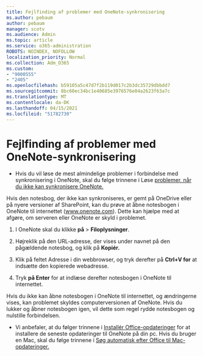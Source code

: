 ```yaml
---
title: Fejlfinding af problemer med OneNote-synkronisering
ms.author: pebaum
author: pebaum
manager: scotv
ms.audience: Admin
ms.topic: article
ms.service: o365-administration
ROBOTS: NOINDEX, NOFOLLOW
localization_priority: Normal
ms.collection: Adm_O365
ms.custom:
- "9000555"
- "2405"
ms.openlocfilehash: b59105a5c47d7f2b119d017c2b3dc35729dbbdd7
ms.sourcegitcommit: 8bc60ec34bc1e40685e3976576e04a2623f63a7c
ms.translationtype: MT
ms.contentlocale: da-DK
ms.lasthandoff: 04/15/2021
ms.locfileid: "51782730"
---
```

# <a name="troubleshoot-onenote-sync-issues"></a>Fejlfinding af problemer med OneNote-synkronisering

* Hvis du vil løse de mest almindelige problemer i forbindelse med synkronisering i OneNote, skal du følge trinnene i Løse [problemer, når du ikke kan synkronisere OneNote.](https://support.office.com/article/Fix-issues-when-you-can-t-sync-OneNote-299495ef-66d1-448f-90c1-b785a6968d45)

Hvis den notesbog, der ikke kan synkroniseres, er gemt på OneDrive eller på nyere versioner af SharePoint, kan du prøve at åbne notesbogen i OneNote til internettet (www.onenote.com). Dette kan hjælpe med at afgøre, om serveren eller OneNote er skyld i problemet.

1. I OneNote skal du klikke **på**  >  **Filoplysninger**.

2. Højreklik på den URL-adresse, der vises under navnet på den pågældende notesbog, og klik på **Kopiér.**

3. Klik på feltet Adresse i din webbrowser, og tryk derefter på **Ctrl+V for** at indsætte den kopierede webadresse.

4. Tryk **på Enter** for at indlæse derefter notesbogen i OneNote til internettet.

Hvis du ikke kan åbne notesbogen i OneNote til internettet, og ændringerne vises, kan problemet skyldes computerversionen af OneNote. Hvis du lukker og åbner notesbogen igen, vil dette som regel rydde notesbogen og nulstille forbindelsen.

* Vi anbefaler, at du følger trinnene i [Installér Office-opdateringer](https://support.office.com/article/Install-Office-updates-2ab296f3-7f03-43a2-8e50-46de917611c5) for at installere de seneste opdateringer til OneNote på din pc. Hvis du bruger en Mac, skal du følge trinnene i [Søg automatisk efter Office til Mac-opdateringer.](https://support.office.com/article/update-office-for-mac-automatically-bfd1e497-c24d-4754-92ab-910a4074d7c1)